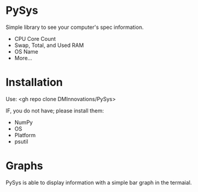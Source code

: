 # PySys
Simple library to see your computer's spec information.
- CPU Core Count
- Swap, Total, and Used RAM
- OS Name
- More...

# Installation
Use:
    <gh repo clone DMInnovations/PySys>

IF, you do not have; please install them:
- NumPy
- OS
- Platform
- psutil

# Graphs
PySys is able to display information with a simple bar graph in the termaial.